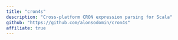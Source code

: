```yaml
---
title: "cron4s"
description: "Cross-platform CRON expression parsing for Scala"
github: "https://github.com/alonsodomin/cron4s"
affiliate: true
---
```

